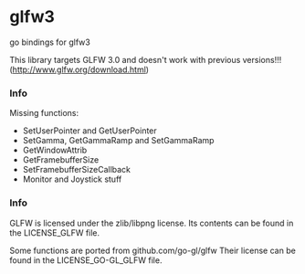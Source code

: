 glfw3
=====

go bindings for glfw3

This library targets GLFW 3.0 and doesn't work with previous versions!!!
(http://www.glfw.org/download.html)

### Info

Missing functions:
* SetUserPointer and GetUserPointer
* SetGamma, GetGammaRamp and SetGammaRamp
* GetWindowAttrib
* GetFramebufferSize
* SetFramebufferSizeCallback
* Monitor and Joystick stuff

### Info

GLFW is licensed under the zlib/libpng license.
Its contents can be found in the LICENSE_GLFW file.

Some functions are ported from github.com/go-gl/glfw
Their license can be found in the LICENSE_GO-GL_GLFW file.


